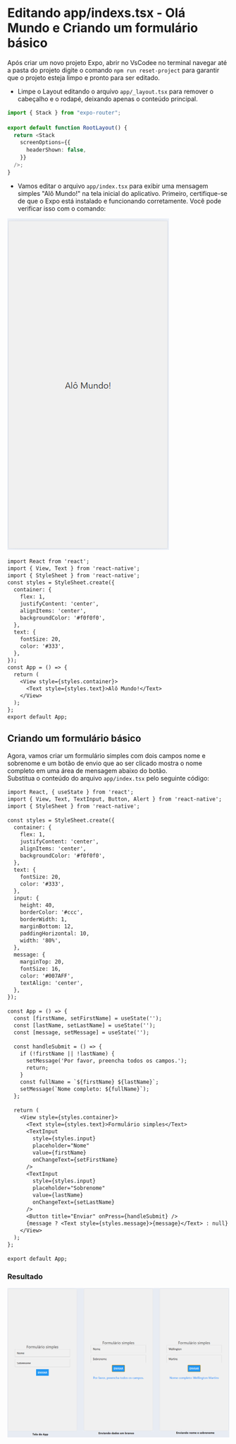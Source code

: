 # Editando app/indexs.tsx - Olá Mundo e Criando um formulário básico
Após criar um novo projeto Expo, abrir no VsCodee no terminal navegar até a pasta do projeto digite o comando `npm run reset-project` para garantir que o projeto esteja limpo e pronto para ser editado.
- Limpe o Layout editando o arquivo `app/_layout.tsx` para remover o cabeçalho e o rodapé, deixando apenas o conteúdo principal.
```ts
import { Stack } from "expo-router";

export default function RootLayout() {
  return <Stack
    screenOptions={{
      headerShown: false,
    }}
  />;
}
```
- Vamos editar o arquivo `app/index.tsx` para exibir uma mensagem simples "Alô Mundo!" na tela inicial do aplicativo. Primeiro, certifique-se de que o Expo está instalado e funcionando corretamente. Você pode verificar isso com o comando:

![Navegacao](./screenshots/print01.png)

```tsx
import React from 'react';
import { View, Text } from 'react-native';
import { StyleSheet } from 'react-native';
const styles = StyleSheet.create({
  container: {
    flex: 1,
    justifyContent: 'center',
    alignItems: 'center',
    backgroundColor: '#f0f0f0',
  },
  text: {
    fontSize: 20,
    color: '#333',
  },
});
const App = () => {
  return (
    <View style={styles.container}>
      <Text style={styles.text}>Alô Mundo!</Text>
    </View>
  );
};
export default App;
```

## Criando um formulário básico
Agora, vamos criar um formulário simples com dois campos nome e sobrenome e um botão de envio que ao ser clicado mostra o nome completo em uma área de mensagem abaixo do botão.<br>Substitua o conteúdo do arquivo `app/index.tsx` pelo seguinte código:

```tsx
import React, { useState } from 'react';
import { View, Text, TextInput, Button, Alert } from 'react-native';
import { StyleSheet } from 'react-native';

const styles = StyleSheet.create({
  container: {
    flex: 1,
    justifyContent: 'center',
    alignItems: 'center',
    backgroundColor: '#f0f0f0',
  },
  text: {
    fontSize: 20,
    color: '#333',
  },
  input: {
    height: 40,
    borderColor: '#ccc',
    borderWidth: 1,
    marginBottom: 12,
    paddingHorizontal: 10,
    width: '80%',
  },
  message: {
    marginTop: 20,
    fontSize: 16,
    color: '#007AFF',
    textAlign: 'center',
  },
});

const App = () => {
  const [firstName, setFirstName] = useState('');
  const [lastName, setLastName] = useState('');
  const [message, setMessage] = useState('');

  const handleSubmit = () => {
    if (!firstName || !lastName) {
      setMessage('Por favor, preencha todos os campos.');
      return;
    }
    const fullName = `${firstName} ${lastName}`;
    setMessage(`Nome completo: ${fullName}`);
  };

  return (
    <View style={styles.container}>
      <Text style={styles.text}>Formulário simples</Text>
      <TextInput
        style={styles.input}
        placeholder="Nome"
        value={firstName}
        onChangeText={setFirstName}
      />
      <TextInput
        style={styles.input}
        placeholder="Sobrenome"
        value={lastName}
        onChangeText={setLastName}
      />
      <Button title="Enviar" onPress={handleSubmit} />
      {message ? <Text style={styles.message}>{message}</Text> : null}
    </View>
  );
};

export default App;
```
### Resultado
![Resultado](./screenshots/print02.png)